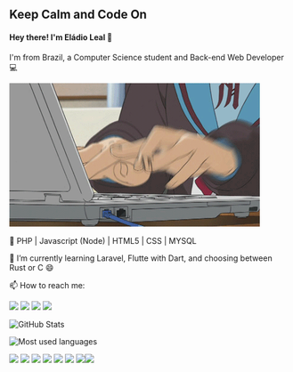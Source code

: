  ## Keep Calm and Code On
 #### Hey there! I'm Eládio Leal 👋


I'm from Brazil, a Computer Science student and Back-end Web Developer :computer: 

[<img src="./assets/coder.gif" />]()

:dart: PHP | Javascript (Node) | HTML5 | CSS | MYSQL

🔭  I’m currently learning Laravel, Flutte with Dart, and choosing between Rust or C 😄

📫 How to reach me:

 [<img src="https://img.shields.io/badge/LinkedIn-0077B5?style=for-the-badge&logo=linkedin&logoColor=white" />](https://www.linkedin.com/in/eladio-leal-alves-642779182/) [<img src = "https://img.shields.io/badge/instagram-%23E4405F.svg?&style=for-the-badge&logo=instagram&logoColor=white">](https://www.instagram.com/eladio_leal.php/) [<img src = "https://img.shields.io/badge/Stack_Overflow-FE7A16?style=for-the-badge&logo=stack-overflow&logoColor=white">](https://stackoverflow.com/users/11622479/eladio-leal)
[<img src="https://img.shields.io/badge/Telegram-2CA5E0?style=for-the-badge&logo=telegram&logoColor=white" />]()


![GitHub Stats](https://github-readme-stats.vercel.app/api?username=eladiolink&hide_border=true&show_icons=true&include_all_commits=false&count_private=true&line_height=24&text_color=ffffff&icon_color=ffffff&bg_color=0,833ab4,5851db,405de6&title_color=ffffff)
     
![Most used languages](https://github-readme-stats.vercel.app/api/top-langs/?username=eladiolink&hide=html&hide_border=true&card_width=320&layout=compact&langs_count=4&text_color=ffffff&icon_color=ffffff&bg_color=0,833ab4,5851db,405de6&title_color=ffffff)

[<img src="https://img.shields.io/badge/PHP-777BB4?style=for-the-badge&logo=php&logoColor=white"/>]() [<img src="https://img.shields.io/badge/JavaScript-F7DF1E?style=for-the-badge&logo=javascript&logoColor=black" />]() [<img src="https://img.shields.io/badge/Laravel-FF2D20?style=for-the-badge&logo=laravel&logoColor=white" />]()  [<img src="https://img.shields.io/badge/MySQL-00000F?style=for-the-badge&logo=mysql&logoColor=white" />]() [<img src="https://img.shields.io/badge/Go-00ADD8?style=for-the-badge&logo=go&logoColor=white"/>]()
[<img src="https://img.shields.io/badge/Docker-2CA5E0?style=for-the-badge&logo=docker&logoColor=white" />]() [<img src="https://img.shields.io/badge/Linux-FCC624?style=for-the-badge&logo=linux&logoColor=black" />]()[<img src="https://img.shields.io/badge/Node.js-43853D?style=for-the-badge&logo=node.js&logoColor=white" />]()


<!--
**Eladiolink/Eladiolink** is a ✨ _special_ ✨ repository because its `README.md` (this file) appears on your GitHub profile.

Here are some ideas to get you started:

- 🔭 I’m currently working on ...
- 🌱 I’m currently learning ...
- 👯 I’m looking to collaborate on ...
- 🤔 I’m looking for help with ...
- 💬 Ask me about ...
- 📫 How to reach me: ...
- 😄 Pronouns: ...
- ⚡ Fun fact: ...
-->
